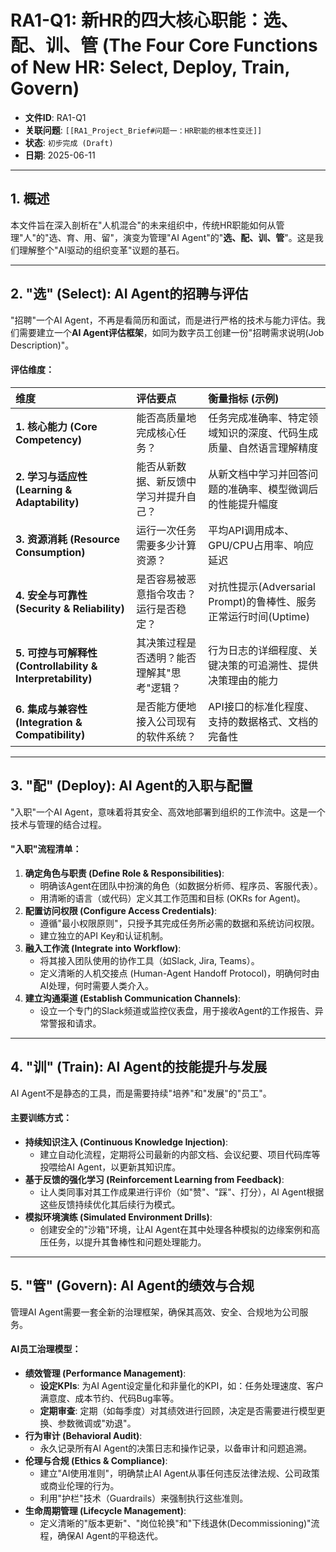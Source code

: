 # RA1-Q1: 新HR的四大核心职能：选、配、训、管 (The Four Core Functions of New HR: Select, Deploy, Train, Govern)

- **文件ID**: RA1-Q1
- **关联问题**: `[[RA1_Project_Brief#问题一：HR职能的根本性变迁]]`
- **状态**: `初步完成 (Draft)`
- **日期**: 2025-06-11

---

## 1. 概述

本文件旨在深入剖析在"人机混合"的未来组织中，传统HR职能如何从管理"人"的"选、育、用、留"，演变为管理"AI Agent"的"**选、配、训、管**"。这是我们理解整个"AI驱动的组织变革"议题的基石。

---

## 2. "选" (Select): AI Agent的招聘与评估

"招聘"一个AI Agent，不再是看简历和面试，而是进行严格的技术与能力评估。我们需要建立一个**AI Agent评估框架**，如同为数字员工创建一份"招聘需求说明(Job Description)"。

#### 评估维度：

| 维度 | 评估要点 | 衡量指标 (示例) |
| :--- | :--- | :--- |
| **1. 核心能力 (Core Competency)** | 能否高质量地完成核心任务？ | 任务完成准确率、特定领域知识的深度、代码生成质量、自然语言理解精度 |
| **2. 学习与适应性 (Learning & Adaptability)** | 能否从新数据、新反馈中学习并提升自己？ | 从新文档中学习并回答问题的准确率、模型微调后的性能提升幅度 |
| **3. 资源消耗 (Resource Consumption)** | 运行一次任务需要多少计算资源？ | 平均API调用成本、GPU/CPU占用率、响应延迟 |
| **4. 安全与可靠性 (Security & Reliability)** | 是否容易被恶意指令攻击？运行是否稳定？ | 对抗性提示(Adversarial Prompt)的鲁棒性、服务正常运行时间(Uptime) |
| **5. 可控与可解释性 (Controllability & Interpretability)** | 其决策过程是否透明？能否理解其"思考"逻辑？ | 行为日志的详细程度、关键决策的可追溯性、提供决策理由的能力 |
| **6. 集成与兼容性 (Integration & Compatibility)** | 是否能方便地接入公司现有的软件系统？ | API接口的标准化程度、支持的数据格式、文档的完备性 |

---

## 3. "配" (Deploy): AI Agent的入职与配置

"入职"一个AI Agent，意味着将其安全、高效地部署到组织的工作流中。这是一个技术与管理的结合过程。

#### "入职"流程清单：

1.  **确定角色与职责 (Define Role & Responsibilities)**:
    -   明确该Agent在团队中扮演的角色（如数据分析师、程序员、客服代表）。
    -   用清晰的语言（或代码）定义其工作范围和目标 (OKRs for Agent)。
2.  **配置访问权限 (Configure Access Credentials)**:
    -   遵循"最小权限原则"，只授予其完成任务所必需的数据和系统访问权限。
    -   建立独立的API Key和认证机制。
3.  **融入工作流 (Integrate into Workflow)**:
    -   将其接入团队使用的协作工具（如Slack, Jira, Teams）。
    -   定义清晰的人机交接点 (Human-Agent Handoff Protocol)，明确何时由AI处理，何时需要人类介入。
4.  **建立沟通渠道 (Establish Communication Channels)**:
    -   设立一个专门的Slack频道或监控仪表盘，用于接收Agent的工作报告、异常警报和请求。

---

## 4. "训" (Train): AI Agent的技能提升与发展

AI Agent不是静态的工具，而是需要持续"培养"和"发展"的"员工"。

#### 主要训练方式：

-   **持续知识注入 (Continuous Knowledge Injection)**:
    -   建立自动化流程，定期将公司最新的内部文档、会议纪要、项目代码库等投喂给AI Agent，以更新其知识库。
-   **基于反馈的强化学习 (Reinforcement Learning from Feedback)**:
    -   让人类同事对其工作成果进行评价（如"赞"、"踩"、打分），AI Agent根据这些反馈持续优化其后续行为模式。
-   **模拟环境演练 (Simulated Environment Drills)**:
    -   创建安全的"沙箱"环境，让AI Agent在其中处理各种模拟的边缘案例和高压任务，以提升其鲁棒性和问题处理能力。

---

## 5. "管" (Govern): AI Agent的绩效与合规

管理AI Agent需要一套全新的治理框架，确保其高效、安全、合规地为公司服务。

#### AI员工治理模型：

-   **绩效管理 (Performance Management)**:
    -   **设定KPIs**: 为AI Agent设定量化和非量化的KPI，如：任务处理速度、客户满意度、成本节约、代码Bug率等。
    -   **定期审查**: 定期（如每季度）对其绩效进行回顾，决定是否需要进行模型更换、参数微调或"劝退"。
-   **行为审计 (Behavioral Audit)**:
    -   永久记录所有AI Agent的决策日志和操作记录，以备审计和问题追溯。
-   **伦理与合规 (Ethics & Compliance)**:
    -   建立"AI使用准则"，明确禁止AI Agent从事任何违反法律法规、公司政策或商业伦理的行为。
    -   利用"护栏"技术（Guardrails）来强制执行这些准则。
-   **生命周期管理 (Lifecycle Management)**:
    -   定义清晰的"版本更新"、"岗位轮换"和"下线退休(Decommissioning)"流程，确保AI Agent的平稳迭代。 